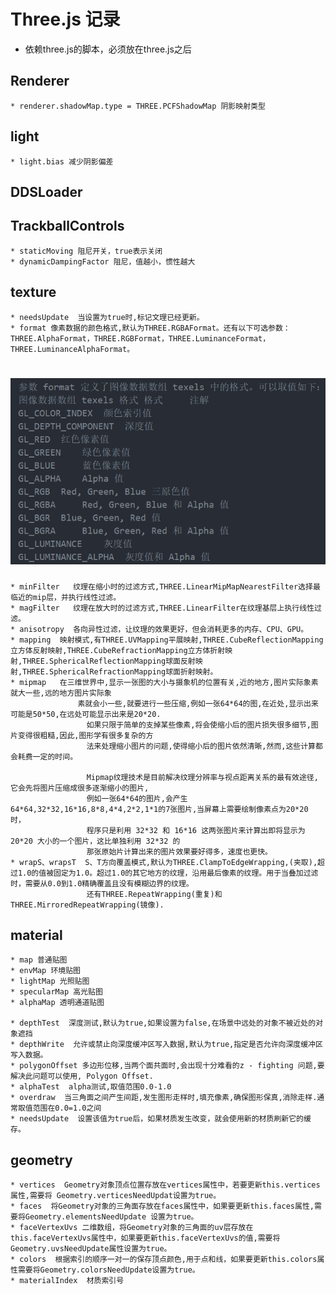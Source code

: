# Three.js 记录
  * 依赖three.js的脚本，必须放在three.js之后
  ## Renderer
    * renderer.shadowMap.type = THREE.PCFShadowMap 阴影映射类型

  ## light
    * light.bias 减少阴影偏差

  ## DDSLoader


  ## TrackballControls
    * staticMoving 阻尼开关，true表示关闭
    * dynamicDampingFactor 阻尼，值越小，惯性越大

  ## texture
    * needsUpdate  当设置为true时,标记文理已经更新。
    * format 像素数据的颜色格式,默认为THREE.RGBAFormat。还有以下可选参数：THREE.AlphaFormat，THREE.RGBFormat，THREE.LuminanceFormat，THREE.LuminanceAlphaFormat。
   # ![format.png](https://raw.githubusercontent.com/yixuan7172/three.js-test/master/exercise/imgs/format.png)
    * minFilter   纹理在缩小时的过滤方式,THREE.LinearMipMapNearestFilter选择最临近的mip层，并执行线性过滤。
    * magFilter   纹理在放大时的过滤方式,THREE.LinearFilter在纹理基层上执行线性过滤。
    * anisotropy  各向异性过滤，让纹理的效果更好，但会消耗更多的内存、CPU、GPU。
    * mapping  映射模式,有THREE.UVMapping平展映射,THREE.CubeReflectionMapping 立方体反射映射,THREE.CubeRefractionMapping立方体折射映射,THREE.SphericalReflectionMapping球面反射映射,THREE.SphericalRefractionMapping球面折射映射。
    * mipmap   在三维世界中,显示一张图的大小与摄象机的位置有关,近的地方,图片实际象素就大一些,远的地方图片实际象
              	   素就会小一些,就要进行一些压缩,例如一张64*64的图,在近处,显示出来可能是50*50,在远处可能显示出来是20*20.
                     如果只限于简单的支掉某些像素,将会使缩小后的图片损失很多细节,图片变得很粗糙,因此,图形学有很多复杂的方
                     法来处理缩小图片的问题,使得缩小后的图片依然清晰,然而,这些计算都会耗费一定的时间。

                     Mipmap纹理技术是目前解决纹理分辨率与视点距离关系的最有效途径,它会先将图片压缩成很多逐渐缩小的图片,
                     例如一张64*64的图片,会产生64*64,32*32,16*16,8*8,4*4,2*2,1*1的7张图片,当屏幕上需要绘制像素点为20*20 时，
                     程序只是利用 32*32 和 16*16 这两张图片来计算出即将显示为 20*20 大小的一个图片，这比单独利用 32*32 的
                     那张原始片计算出来的图片效果要好得多，速度也更快。
    * wrapS、wrapsT  S、T方向覆盖模式,默认为THREE.ClampToEdgeWrapping,(夹取),超过1.0的值被固定为1.0。超过1.0的其它地方的纹理，沿用最后像素的纹理。用于当叠加过滤时，需要从0.0到1.0精确覆盖且没有模糊边界的纹理。
                     还有THREE.RepeatWrapping(重复)和THREE.MirroredRepeatWrapping(镜像).
  ## material
    * map 普通贴图
    * envMap 环境贴图
    * lightMap 光照贴图
    * specularMap 高光贴图
    * alphaMap 透明通道贴图

    * depthTest  深度测试,默认为true,如果设置为false,在场景中远处的对象不被近处的对象遮挡
    * depthWrite  允许或禁止向深度缓冲区写入数据,默认为true,指定是否允许向深度缓冲区写入数据。
    * polygonOffset 多边形位移,当两个面共面时,会出现十分难看的z - fighting 问题,要解决此问题可以使用, Polygon Offset.
    * alphaTest  alpha测试,取值范围0.0-1.0
    * overdraw  当三角面之间产生间距,发生图形走样时,填充像素,确保图形保真,消除走样.通常取值范围在0.0=1.0之间
    * needsUpdate  设置该值为true后，如果材质发生改变，就会使用新的材质刷新它的缓存。

  ## geometry
    * vertices  Geometry对象顶点位置存放在vertices属性中，若要更新this.vertices属性,需要将 Geometry.verticesNeedUpdat设置为true。
    * faces  将Geometry对象的三角面存放在faces属性中，如果要更新this.faces属性,需要将Geometry.elementsNeedUpdate 设置为true。
    * faceVertexUvs 二维数组，将Geometry对象的三角面的uv层存放在this.faceVertexUvs属性中，如果要更新this.faceVertexUvs的值,需要将Geometry.uvsNeedUpdate属性设置为true。
    * colors  根据索引的顺序一对一的保存顶点颜色,用于点和线，如果要更新this.colors属性需要将Geometry.colorsNeedUpdate设置为true。
    * materialIndex  材质索引号


